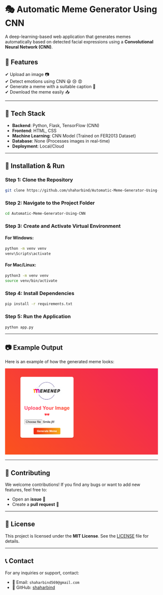 # 🎭 Automatic Meme Generator Using CNN  

A deep-learning-based web application that generates memes automatically based on detected facial expressions using a **Convolutional Neural Network (CNN)**.

## 📌 Features  
✔ Upload an image 📷  
✔ Detect emotions using CNN 😃 😢 😡  
✔ Generate a meme with a suitable caption 📝  
✔ Download the meme easily 📥  

---

## 🔧 Tech Stack  
- **Backend**: Python, Flask, TensorFlow (CNN)  
- **Frontend**: HTML, CSS  
- **Machine Learning**: CNN Model (Trained on FER2013 Dataset)  
- **Database**: None (Processes images in real-time)  
- **Deployment**: Local/Cloud  

---

## 🚀 Installation & Run

### Step 1: Clone the Repository
```sh
git clone https://github.com/shaharbind/Automatic-Meme-Generator-Using-CNN.git
```

### Step 2: Navigate to the Project Folder
```sh
cd Automatic-Meme-Generator-Using-CNN
```

### Step 3: Create and Activate Virtual Environment

#### For Windows:
```sh
python -m venv venv
venv\Scripts\activate
```

#### For Mac/Linux:
```sh
python3 -m venv venv
source venv/bin/activate
```

### Step 4: Install Dependencies
```sh
pip install -r requirements.txt
```

### Step 5: Run the Application
```sh
python app.py
```

---

## 📷 Example Output
Here is an example of how the generated meme looks:

![Generated Meme Example]( https://github.com/shaharbind/Automatic-Meme-Generator-Using-CNN/blob/23b8d64fe9dc6ef1dec9ab0b700752f9f9e982fc/Screenshot%20(79).png)  

---

## 🤝 Contributing
We welcome contributions! If you find any bugs or want to add new features, feel free to:
- Open an **issue** 🐞
- Create a **pull request** 🚀

---

## 📜 License
This project is licensed under the **MIT License**. See the [LICENSE](LICENSE) file for details.

---

## 📞 Contact
For any inquiries or support, contact:
- 📧 Email: `shaharbind569@gmail.com`
- 🐙 GitHub: [shaharbind](https://github.com/shaharbind)
```
